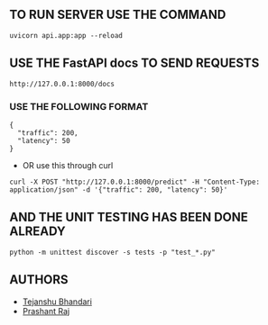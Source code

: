 ## TO RUN SERVER USE THE COMMAND
```
uvicorn api.app:app --reload
```
## USE THE FastAPI docs TO SEND REQUESTS
```
http://127.0.0.1:8000/docs
```
### USE THE FOLLOWING FORMAT
```
{
  "traffic": 200,
  "latency": 50
}
```
- OR use this through curl 
```
curl -X POST "http://127.0.0.1:8000/predict" -H "Content-Type: application/json" -d '{"traffic": 200, "latency": 50}'
```
## AND THE UNIT TESTING HAS BEEN DONE ALREADY 
```
python -m unittest discover -s tests -p "test_*.py"

```


## AUTHORS
- [Tejanshu Bhandari](https://github.com/TLxGHOST)
- [Prashant Raj](https://github.com/prashantraj1X1)
